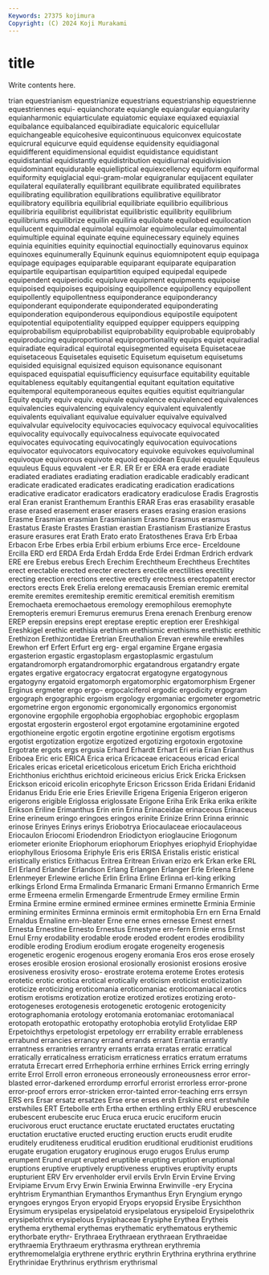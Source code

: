 ```yaml
---
Keywords: 27375 kojimura
Copyright: (C) 2024 Koji Murakami
---
```


# title

Write contents here.



trian equestrianism equestrianize equestrians equestrianship equestrienne
equestriennes equi- equianchorate equiangle equiangular equiangularity equianharmonic equiarticulate equiatomic equiaxe
equiaxed equiaxial equibalance equibalanced equibiradiate equicaloric equicellular equichangeable equicohesive equicontinuous
equiconvex equicostate equicrural equicurve equid equidense equidensity equidiagonal equidifferent equidimensional
equidist equidistance equidistant equidistantial equidistantly equidistribution equidiurnal equidivision equidominant equidurable
equielliptical equiexcellency equiform equiformal equiformity equiglacial equi-gram-molar equigranular equijacent equilater
equilateral equilaterally equilibrant equilibrate equilibrated equilibrates equilibrating equilibration equilibrations equilibrative
equilibrator equilibratory equilibria equilibrial equilibriate equilibrio equilibrious equilibriria equilibrist equilibristat
equilibristic equilibrity equilibrium equilibriums equilibrize equilin equiliria equilobate equilobed equilocation
equilucent equimodal equimolal equimolar equimolecular equimomental equimultiple equinal equinate equine
equinecessary equinely equines equinia equinities equinity equinoctial equinoctially equinovarus equinox
equinoxes equinumerally Equinunk equinus equiomnipotent equip equipaga equipage equipages equiparable
equiparant equiparate equiparation equipartile equipartisan equipartition equiped equipedal equipede equipendent
equiperiodic equipluve equipment equipments equipoise equipoised equipoises equipoising equipollence equipollency
equipollent equipollently equipollentness equiponderance equiponderancy equiponderant equiponderate equiponderated equiponderating equiponderation
equiponderous equipondious equipostile equipotent equipotential equipotentiality equipped equipper equippers equipping
equiprobabilism equiprobabilist equiprobability equiprobable equiprobably equiproducing equiproportional equiproportionality equips equipt
equiradial equiradiate equiradical equirotal equisegmented equiseta Equisetaceae equisetaceous Equisetales equisetic
Equisetum equisetum equisetums equisided equisignal equisized equison equisonance equisonant equispaced
equispatial equisufficiency equisurface equitability equitable equitableness equitably equitangential equitant equitation
equitative equitemporal equitemporaneous equites equities equitist equitriangular Equity equity equiv
equiv. equivale equivalence equivalenced equivalences equivalencies equivalencing equivalency equivalent equivalently
equivalents equivaliant equivalue equivaluer equivalve equivalved equivalvular equivelocity equivocacies equivocacy
equivocal equivocalities equivocality equivocally equivocalness equivocate equivocated equivocates equivocating equivocatingly
equivocation equivocations equivocator equivocators equivocatory equivoke equivokes equivoluminal equivoque equivorous
equivote equoid equoidean Equulei equulei Equuleus equuleus Equus equvalent -er
E.R. ER Er er ERA era erade eradiate eradiated eradiates
eradiating eradiation eradicable eradicably eradicant eradicate eradicated eradicates eradicating eradication
eradications eradicative eradicator eradicators eradicatory eradiculose Eradis Eragrostis eral Eran
eranist Eranthemum Eranthis ERAR Eras eras erasability erasable erase erased
erasement eraser erasers erases erasing erasion erasions Erasme Erasmian erasmian
Erasmianism Erasmo Erasmus erasmus Erastatus Eraste Erastes Erastian erastian Erastianism
Erastianize Erastus erasure erasures erat Erath Erato erato Eratosthenes Erava
Erb Erbaa Erbacon Erbe Erbes erbia Erbil erbium erbiums Erce
erce- Erceldoune Ercilla ERD erd ERDA Erda Erdah Erdda Erde
Erdei Erdman Erdrich erdvark ERE ere Erebus erebus Erech Erechim
Erechtheum Erechtheus Erechtites erect erectable erected erecter erecters erectile erectilities
erectility erecting erection erections erective erectly erectness erectopatent erector erectors
erects Erek Erelia erelong eremacausis Eremian eremic eremital eremite eremites
eremiteship eremitic eremitical eremitish eremitism Eremochaeta eremochaetous eremology eremophilous eremophyte
Eremopteris eremuri Eremurus eremurus Erena erenach Erenburg erenow EREP erepsin
erepsins erept ereptase ereptic ereption erer Ereshkigal Ereshkigel erethic erethisia
erethism erethismic erethisms erethistic erethitic Erethizon Erethizontidae Eretrian Ereuthalion Erevan
erewhile erewhiles Erewhon erf Erfert Erfurt erg erg- ergal ergamine
Ergane ergasia ergasterion ergastic ergastoplasm ergastoplasmic ergastulum ergatandromorph ergatandromorphic ergatandrous
ergatandry ergate ergates ergative ergatocracy ergatocrat ergatogyne ergatogynous ergatogyny ergatoid
ergatomorph ergatomorphic ergatomorphism Ergener Erginus ergmeter ergo ergo- ergocalciferol ergodic
ergodicity ergogram ergograph ergographic ergoism ergology ergomaniac ergometer ergometric ergometrine
ergon ergonomic ergonomically ergonomics ergonomist ergonovine ergophile ergophobia ergophobiac ergophobic
ergoplasm ergostat ergosterin ergosterol ergot ergotamine ergotaminine ergoted ergothioneine ergotic
ergotin ergotine ergotinine ergotism ergotisms ergotist ergotization ergotize ergotized ergotizing
ergotoxin ergotoxine Ergotrate ergots ergs ergusia Erhard Erhardt Erhart Eri
eria Erian Erianthus Eriboea Eric eric ERICA Erica erica Ericaceae
ericaceous ericad erical Ericales ericas ericetal ericeticolous ericetum Erich Ericha
erichthoid Erichthonius erichthus erichtoid ericineous ericius Erick Ericka Ericksen Erickson
ericoid ericolin ericophyte Ericson Ericsson Erida Eridani Eridanid Eridanus Eridu
Erie erie Eries Erieville Erigena Erigenia Erigeron erigeron erigerons erigible
Eriglossa eriglossate Erigone Eriha Erik Erika erika erikite Erikson Eriline
Erimanthus Erin erin Erina Erinaceidae erinaceous Erinaceus Erine erineum eringo
eringoes eringos erinite Erinize Erinn Erinna erinnic erinose Erinyes Erinys
erinys Eriobotrya Eriocaulaceae eriocaulaceous Eriocaulon Eriocomi Eriodendron Eriodictyon erioglaucine Eriogonum
eriometer erionite Eriophorum eriophorum Eriophyes eriophyid Eriophyidae eriophyllous Eriosoma Eriphyle
Eris eris ERISA Eristalis eristic eristical eristically eristics Erithacus Eritrea
Eritrean Erivan erizo erk Erkan erke ERL Erl Erland Erlander
Erlandson Erlang Erlangen Erlanger Erle Erleena Erlene Erlenmeyer Erlewine erliche
Erlin Erlina Erline Erlinna erl-king erlking erlkings Erlond Erma Ermalinda
Ermanaric Ermani Ermanno Ermanrich Erme erme Ermeena ermelin Ermengarde Ermentrude
Ermey ermiline Ermin Ermina Ermine ermine ermined erminee ermines erminette
Erminia Erminie ermining erminites Erminna erminois ermit ermitophobia Ern ern
Erna Ernald Ernaldus Ernaline ern-bleater Erne erne ernes ernesse Ernest
ernest Ernesta Ernestine Ernesto Ernestus Ernestyne ern-fern Ernie erns Ernst
Ernul Erny erodability erodable erode eroded erodent erodes erodibility erodible
eroding Erodium erodium erogate erogeneity erogenesis erogenetic erogenic erogenous erogeny
eromania Eros eros erose erosely eroses erosible erosion erosional erosionally
erosionist erosions erosive erosiveness erosivity eroso- erostrate erotema eroteme Erotes
erotesis erotetic erotic erotica erotical erotically eroticism eroticist eroticization eroticize
eroticizing eroticomania eroticomaniac eroticomaniacal erotics erotism erotisms erotization erotize erotized
erotizes erotizing eroto- erotogeneses erotogenesis erotogenetic erotogenic erotogenicity erotographomania erotology
erotomania erotomaniac erotomaniacal erotopath erotopathic erotopathy erotophobia erotylid Erotylidae ERP
Erpetoichthys erpetologist erpetology err errability errable errableness errabund errancies errancy
errand errands errant Errantia errantly errantness errantries errantry errants errata
erratas erratic erratical erratically erraticalness erraticism erraticness erratics erratum erratums
erratuta Errecart erred Errhephoria errhine errhines Errick erring erringly errite
Errol Erroll erron erroneous erroneously erroneousness error error-blasted error-darkened errordump
errorful errorist errorless error-prone error-proof errors error-stricken error-tainted error-teaching errs
errsyn ERS ers Ersar ersatz ersatzes Erse erse erses ersh
Erskine erst erstwhile erstwhiles ERT Ertebolle erth Ertha erthen erthling
erthly ERU erubescence erubescent erubescite eruc Eruca eruca erucic eruciform
erucin erucivorous eruct eructance eructate eructated eructates eructating eructation eructative
eructed eructing eruction eructs erudit erudite eruditely eruditeness eruditical erudition
eruditional eruditionist eruditions erugate erugation erugatory eruginous erugo erugos Erulus
erump erumpent Erund erupt erupted eruptible erupting eruption eruptional eruptions
eruptive eruptively eruptiveness eruptives eruptivity erupts erupturient ERV Erv ervenholder
ervil ervils ErvIn Ervin Ervine Erving Ervipiame Ervum Ervy Erwin
Erwinia Erwinna Erwinville -ery Erycina eryhtrism Erymanthian Erymanthos Erymanthus Eryn
Eryngium eryngo eryngoes eryngos Eryon eryopid Eryops eryopsid Erysibe Erysichthon
Erysimum erysipelas erysipelatoid erysipelatous erysipeloid Erysipelothrix erysipelothrix erysipelous Erysiphaceae Erysiphe
Erythea Erytheis erythema erythemal erythemas erythematic erythematous erythemic erythorbate erythr-
Erythraea Erythraean erythraean Erythraeidae erythraemia Erythraeum erythrasma erythrean erythremia erythremomelalgia
erythrene erythric erythrin Erythrina erythrina erythrine Erythrinidae Erythrinus erythrism erythrismal
